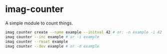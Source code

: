 # imag-counter

A simple module to count things.

```bash
imag counter create --name example --initval 42 # or: -n example -i 42
imag counter --inc example # or -i example
imag counter --reset example
imag counter --dev example # or -d example
```

